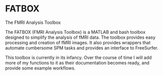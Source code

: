 # FATBOX
The FMRI Analysis Toolbox

The FATBOX (FMRI Analysis Toolbox) is a MATLAB and bash toolbox designed to simplify the analysis of fMRI data. The toolbox provides easy processing and creation of fMRI images. It also provides wrappers that automate cumbersome SPM tasks and provides an interface to FreeSurfer. 

This toolbox is currently in its infancy. Over the course of time I will add more of my functions to it as their documentation becomes ready, and provide some example workflows. 

